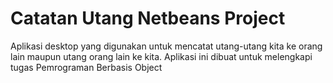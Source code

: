 # Catatan Utang Netbeans Project

Aplikasi desktop yang digunakan untuk mencatat utang-utang kita ke orang lain maupun utang orang lain ke kita. Aplikasi ini dibuat untuk melengkapi tugas Pemrograman Berbasis Object 
